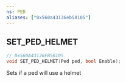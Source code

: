```yaml
---
ns: PED
aliases: ["0x560a43136eb58105"]
---
```

## SET_PED_HELMET

```c
// 0x560A43136EB58105
void SET_PED_HELMET(Ped ped, bool Enable);
```

Sets if a ped will use a helmet

